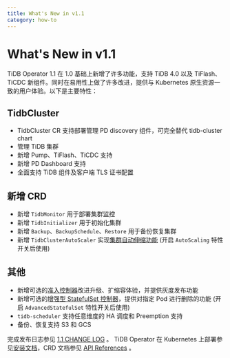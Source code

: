 ```yaml
---
title: What's New in v1.1
category: how-to
---
```


# What's New in v1.1

TiDB Operator 1.1 在 1.0 基础上新增了许多功能，支持 TiDB 4.0 以及 TiFlash、TiCDC 新组件。同时在易用性上做了许多改进，提供与 Kubernetes 原生资源一致的用户体验。以下是主要特性：

## TidbCluster

- TidbCluster CR 支持部署管理 PD discovery 组件，可完全替代 tidb-cluster chart
- 管理 TiDB 集群
- 新增 Pump、TiFlash、TiCDC 支持
- 新增 PD Dashboard  支持
- 全面支持 TiDB 组件及客户端 TLS 证书配置

## 新增 CRD

- 新增 `TidbMonitor` 用于部署集群监控
- 新增 `TidbInitializer` 用于初始化集群
- 新增 `Backup`、`BackupSchedule`、`Restore` 用于备份恢复集群
- 新增 `TidbClusterAutoScaler` 实现[集群自动伸缩功能](enable-tidb-cluster-auto-scaling.md) (开启 `AutoScaling` 特性开关后使用)

## 其他

- 新增可选的[准入控制器](enable-admission-webhook.md)改进升级、扩缩容体验，并提供灰度发布功能
- 新增可选的[增强型 StatefulSet 控制器](advanced-statefulset.md)，提供对指定 Pod 进行删除的功能 (开启 `AdvancedStatefulSet` 特性开关后使用)
- `tidb-scheduler` 支持任意维度的 HA 调度和 Preemption 支持
- 备份、恢复支持 S3 和 GCS

完成发布日志参见 [1.1 CHANGE LOG](https://github.com/pingcap/tidb-operator/blob/master/CHANGELOG-1.1.md) 。
TiDB Operator 在 Kubernetes 上部署参见[安装文档](#deploy-tidb-operator.md)，CRD 文档参见 [API References](#api-references.md) 。
